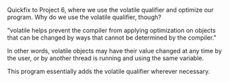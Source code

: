 Quickfix to Project 6, where we use the volatile qualifier
and optimize our program. Why do we use the volatile qualifier, though?

"volatile helps prevent the compiler from applying
optimization on objects that can be changed by ways
that cannot be determined by the compiler."

In other words, volatile objects may have their value
changed at any time by the user, or by another thread
is running and using the same variable.

This program essentially adds the volatile qualifier wherever
necessary.
